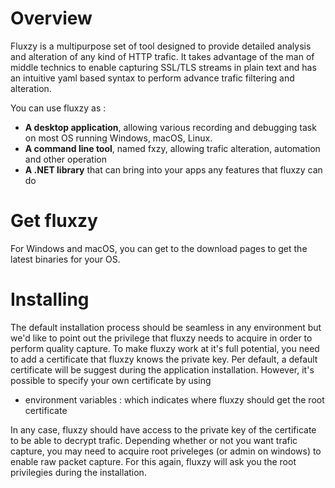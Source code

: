 ﻿# Overview 

Fluxzy is a multipurpose set of tool designed to provide detailed analysis and alteration of any kind of HTTP trafic. It takes advantage of the man of middle technics to enable capturing SSL/TLS streams in plain text and has an intuitive yaml based syntax to perform advance trafic filtering and alteration.

You can use fluxzy as :

  - **A desktop application**, allowing various recording and debugging task on most OS running Windows, macOS, Linux.
  - **A command line tool**, named fxzy, allowing trafic alteration, automation and other operation
  - **A .NET library** that can bring into your apps any features that fluxzy can do

# Get fluxzy

For Windows and macOS, you can get to the download pages to get the latest binaries for your OS.


# Installing
  
The default installation process should be seamless in any environment but we'd like to point out the privilege that fluxzy needs to acquire in order to perform quality capture.
To make fluxzy work at it's full potential, you need to add a certificate that fluxzy knows the private key. Per default, a default certificate will be suggest during the application installation. However, it's possible to specify your own certificate by using

  - environment variables : which indicates where fluxzy should get the root certificate

In any case, fluxzy should have access to the private key of the certificate to be able to decrypt trafic.
Depending whether or not you want trafic capture, you may need to acquire root priveleges (or admin on windows) to enable raw packet capture. For this again, fluxzy will ask you the root privilegies during the installation.
